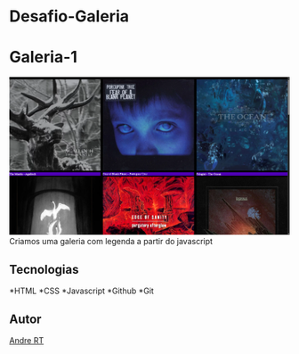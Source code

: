 # Desafio-Galeria
# Galeria-1
![](./img/Captura%20de%20tela%202025-08-12%20101101.png)
Criamos uma galeria com legenda a partir do javascript
## Tecnologias
*HTML
*CSS
*Javascript
*Github
*Git

## Autor
[Andre RT](https://www.linkedin.com/in/andr%C3%A9-roberto-tavares-03a36b316/)